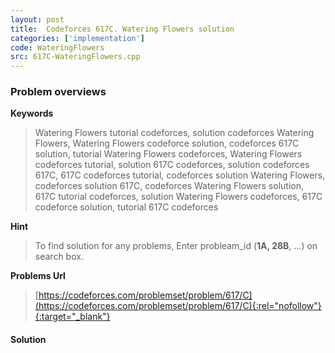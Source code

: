 ```yaml
---
layout: post
title:  Codeforces 617C. Watering Flowers solution
categories: ['implementation']
code: WateringFlowers
src: 617C-WateringFlowers.cpp
---
```

### **Problem overviews**

**Keywords**
> Watering Flowers tutorial codeforces, solution codeforces Watering Flowers, Watering Flowers codeforce solution, codeforces 617C solution, tutorial Watering Flowers codeforces, Watering Flowers codeforces tutorial, solution 617C codeforces, solution codeforces 617C, 617C codeforces tutorial, codeforces solution Watering Flowers, codeforces solution 617C, codeforces Watering Flowers solution, 617C tutorial codeforces, solution Watering Flowers codeforces, 617C codeforce solution, tutorial 617C codeforces

**Hint**
> To find solution for any problems, Enter probleam_id (**1A, 28B**, ...) on search box. 

**Problems Url**
> [https://codeforces.com/problemset/problem/617/C](https://codeforces.com/problemset/problem/617/C){:rel="nofollow"}{:target="_blank"}

#### **Solution**



